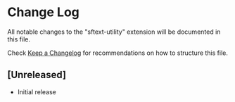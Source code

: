 # Change Log

All notable changes to the "sftext-utility" extension will be documented in this file.

Check [Keep a Changelog](http://keepachangelog.com/) for recommendations on how to structure this file.

## [Unreleased]

- Initial release